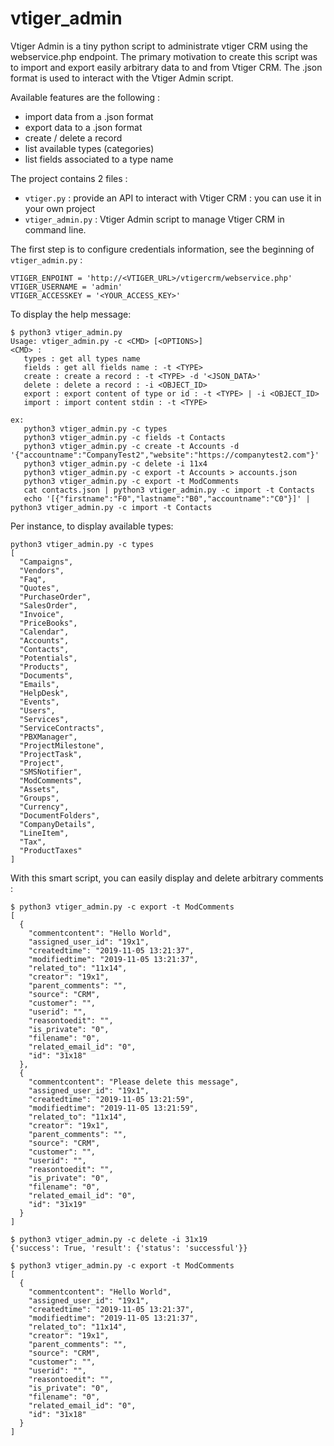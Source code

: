 # vtiger_admin
Vtiger Admin is a tiny python script to administrate vtiger CRM using the webservice.php endpoint. The primary motivation to create this script was to import and export easily arbitrary data to and from Vtiger CRM. The .json format is used to interact with the Vtiger Admin script.

Available features are the following : 
 - import data from a .json format
 - export data to a .json format
 - create / delete a record
 - list available types (categories)
 - list fields associated to a type name

The project contains 2 files : 
 - ```vtiger.py``` : provide an API to interact with Vtiger CRM : you can use it in your own project
 - ```vtiger_admin.py``` : Vtiger Admin script to manage Vtiger CRM in command line.

The first step is to configure credentials information, see the beginning of ```vtiger_admin.py``` : 
```
VTIGER_ENPOINT = 'http://<VTIGER_URL>/vtigercrm/webservice.php'
VTIGER_USERNAME = 'admin'
VTIGER_ACCESSKEY = '<YOUR_ACCESS_KEY>'
```

To display the help message: 
```
$ python3 vtiger_admin.py 
Usage: vtiger_admin.py -c <CMD> [<OPTIONS>]
<CMD> :
   types : get all types name
   fields : get all fields name : -t <TYPE>
   create : create a record : -t <TYPE> -d '<JSON_DATA>'
   delete : delete a record : -i <OBJECT_ID>
   export : export content of type or id : -t <TYPE> | -i <OBJECT_ID>
   import : import content stdin : -t <TYPE>

ex:
   python3 vtiger_admin.py -c types
   python3 vtiger_admin.py -c fields -t Contacts
   python3 vtiger_admin.py -c create -t Accounts -d '{"accountname":"CompanyTest2","website":"https://companytest2.com"}'
   python3 vtiger_admin.py -c delete -i 11x4
   python3 vtiger_admin.py -c export -t Accounts > accounts.json
   python3 vtiger_admin.py -c export -t ModComments
   cat contacts.json | python3 vtiger_admin.py -c import -t Contacts
   echo '[{"firstname":"F0","lastname":"B0","accountname":"C0"}]' | python3 vtiger_admin.py -c import -t Contacts
```

Per instance, to display available types:
```
python3 vtiger_admin.py -c types
[
  "Campaigns",
  "Vendors",
  "Faq",
  "Quotes",
  "PurchaseOrder",
  "SalesOrder",
  "Invoice",
  "PriceBooks",
  "Calendar",
  "Accounts",
  "Contacts",
  "Potentials",
  "Products",
  "Documents",
  "Emails",
  "HelpDesk",
  "Events",
  "Users",
  "Services",
  "ServiceContracts",
  "PBXManager",
  "ProjectMilestone",
  "ProjectTask",
  "Project",
  "SMSNotifier",
  "ModComments",
  "Assets",
  "Groups",
  "Currency",
  "DocumentFolders",
  "CompanyDetails",
  "LineItem",
  "Tax",
  "ProductTaxes"
]
```

With this smart script, you can easily display and delete arbitrary comments : 
```
$ python3 vtiger_admin.py -c export -t ModComments
[
  {
    "commentcontent": "Hello World",
    "assigned_user_id": "19x1",
    "createdtime": "2019-11-05 13:21:37",
    "modifiedtime": "2019-11-05 13:21:37",
    "related_to": "11x14",
    "creator": "19x1",
    "parent_comments": "",
    "source": "CRM",
    "customer": "",
    "userid": "",
    "reasontoedit": "",
    "is_private": "0",
    "filename": "0",
    "related_email_id": "0",
    "id": "31x18"
  },
  {
    "commentcontent": "Please delete this message",
    "assigned_user_id": "19x1",
    "createdtime": "2019-11-05 13:21:59",
    "modifiedtime": "2019-11-05 13:21:59",
    "related_to": "11x14",
    "creator": "19x1",
    "parent_comments": "",
    "source": "CRM",
    "customer": "",
    "userid": "",
    "reasontoedit": "",
    "is_private": "0",
    "filename": "0",
    "related_email_id": "0",
    "id": "31x19"
  }
]

$ python3 vtiger_admin.py -c delete -i 31x19
{'success': True, 'result': {'status': 'successful'}}

$ python3 vtiger_admin.py -c export -t ModComments
[
  {
    "commentcontent": "Hello World",
    "assigned_user_id": "19x1",
    "createdtime": "2019-11-05 13:21:37",
    "modifiedtime": "2019-11-05 13:21:37",
    "related_to": "11x14",
    "creator": "19x1",
    "parent_comments": "",
    "source": "CRM",
    "customer": "",
    "userid": "",
    "reasontoedit": "",
    "is_private": "0",
    "filename": "0",
    "related_email_id": "0",
    "id": "31x18"
  }
]
```
